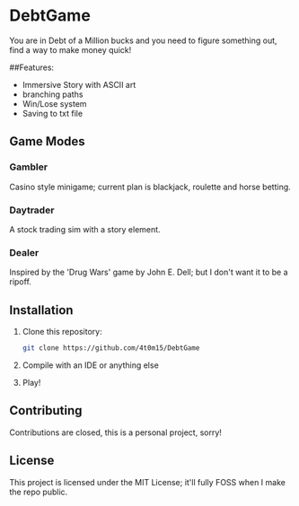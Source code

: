 # DebtGame

You are in Debt of a Million bucks and you need to figure something out, find a way to make money quick!

##Features:
   - Immersive Story with ASCII art
   - branching paths
   - Win/Lose system
   - Saving to txt file

## Game Modes

### Gambler
Casino style minigame; current plan is blackjack, roulette and horse betting.

### Daytrader
A stock trading sim with a story element.

### Dealer
Inspired by the 'Drug Wars' game by John E. Dell; but I don't want it to be a ripoff.


## Installation
1. Clone this repository:
   ```sh
   git clone https://github.com/4t0m15/DebtGame
   ```
2. Compile with an IDE or anything else

3. Play!

## Contributing
Contributions are closed, this is a personal project, sorry!

## License
This project is licensed under the MIT License; it'll fully FOSS when I make the repo public.
